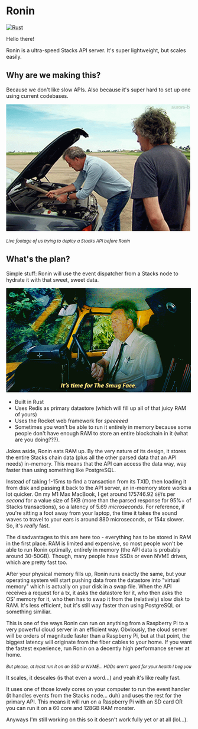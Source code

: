 # Ronin

[![Rust](https://github.com/syvita/ronin/actions/workflows/rust.yml/badge.svg)](https://github.com/syvita/ronin/actions/workflows/rust.yml)

Hello there!

Ronin is a ultra-speed Stacks API server. It's super lightweight, but scales easily.

## Why are we making this?

Because we don't like slow APIs. Also because it's super hard to set up one using current codebases.

![Live footage of us trying to deploy a Stacks API](./repo-img/mendit.gif)

<small align="center"><i>Live footage of us trying to deploy a Stacks API before Ronin</i></small>

## What's the plan?

Simple stuff: Ronin will use the event dispatcher from a Stacks node to hydrate it with that sweet, sweet data.

![Smug face](./repo-img/smug.gif)

- Built in Rust
- Uses Redis as primary datastore (which will fill up all of that juicy RAM of yours)
- Uses the Rocket web framework for *speeeeed*
- Sometimes you won't be able to run it entirely in memory because some people don't have enough RAM to store an entire blockchain in it (what are you doing???).

Jokes aside, Ronin eats RAM up. By the very nature of its design, it stores the entire Stacks chain data (plus all the other parsed data that an API needs) in-memory. This means that the API can access the data way, way faster than using something like PostgreSQL.

Instead of taking 1-15ms to find a transaction from its TXID, then loading it from disk and passing it back to the API server, an in-memory store works a lot quicker. On my M1 Max MacBook, I get around 175746.92 `GET`s per *second* for a value size of 5KB (more than the parsed response for 95%+ of Stacks transactions), so a latency of 5.69 *microseconds*. For reference, if you're sitting a foot away from your laptop, the time it takes the sound waves to travel to your ears is around 880 microseconds, or 154x slower. So, it's *really* fast.

The disadvantages to this are here too - everything has to be stored in RAM in the first place. RAM is limited and expensive, so most people won't be able to run Ronin optimally, entirely in memory (the API data is probably around 30-50GB). Though, many people have SSDs or even NVME drives, which are pretty fast too.

After your physical memory fills up, Ronin runs exactly the same, but your operating system will start pushing data from the datastore into "virtual memory" which is actually on your disk in a swap file. When the API receives a request for a tx, it asks the datastore for it, who then asks the OS' memory for it, who then has to swap it from the (relatively) slow disk to RAM. It's less efficient, but it's still way faster than using PostgreSQL or something similiar. 

This is one of the ways Ronin can run on anything from a Raspberry Pi to a very powerful cloud server in an efficient way. Obviously, the cloud server will be orders of magnitude faster than a Raspberry Pi, but at that point, the biggest latency will originate from the fiber cables to your home. If you want the fastest experience, run Ronin on a decently high performance server at home.

<small align="center"><i>But please, at least run it on an SSD or NVME... HDDs aren't good for your health I beg you</i></small>

It scales, it descales (is that even a word...) and yeah it's like really fast.

It uses one of those lovely cores on your computer to run the event handler (it handles events from the Stacks node... duh) and uses the rest for the primary API. This means it will run on a Raspberry Pi with an SD card OR you can run it on a 60 core and 128GB RAM monster.

Anyways I'm still working on this so it doesn't work fully yet or at all (lol...).
